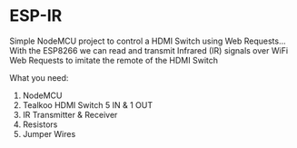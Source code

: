 # ESP-IR
Simple NodeMCU project to control a HDMI Switch using Web Requests...<br>
With the ESP8266 we can read and transmit Infrared (IR) signals over WiFi Web Requests to imitate the remote of the HDMI Switch

What you need:
1) NodeMCU
2) Tealkoo HDMI Switch 5 IN & 1 OUT
3) IR Transmitter & Receiver
4) Resistors
5) Jumper Wires
